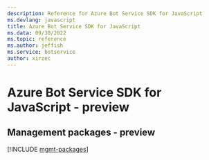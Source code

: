 ```yaml
---
description: Reference for Azure Bot Service SDK for JavaScript
ms.devlang: javascript
title: Azure Bot Service SDK for JavaScript
ms.data: 09/30/2022
ms.topic: reference
ms.author: jeffish
ms.service: botservice
author: xirzec
---
```

# Azure Bot Service SDK for JavaScript - preview

## Management packages - preview
[!INCLUDE [mgmt-packages](bot-service-mgmt-index.md)]
